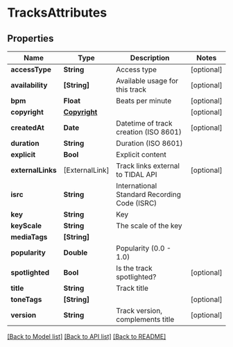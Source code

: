 # TracksAttributes

## Properties
Name | Type | Description | Notes
------------ | ------------- | ------------- | -------------
**accessType** | **String** | Access type | [optional] 
**availability** | **[String]** | Available usage for this track | [optional] 
**bpm** | **Float** | Beats per minute | [optional] 
**copyright** | [**Copyright**](Copyright.md) |  | [optional] 
**createdAt** | **Date** | Datetime of track creation (ISO 8601) | [optional] 
**duration** | **String** | Duration (ISO 8601) | 
**explicit** | **Bool** | Explicit content | 
**externalLinks** | [ExternalLink] | Track links external to TIDAL API | [optional] 
**isrc** | **String** | International Standard Recording Code (ISRC) | 
**key** | **String** | Key | 
**keyScale** | **String** | The scale of the key | 
**mediaTags** | **[String]** |  | 
**popularity** | **Double** | Popularity (0.0 - 1.0) | 
**spotlighted** | **Bool** | Is the track spotlighted? | [optional] 
**title** | **String** | Track title | 
**toneTags** | **[String]** |  | [optional] 
**version** | **String** | Track version, complements title | [optional] 

[[Back to Model list]](../README.md#documentation-for-models) [[Back to API list]](../README.md#documentation-for-api-endpoints) [[Back to README]](../README.md)


